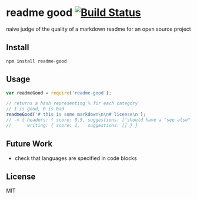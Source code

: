 # readme good [![Build Status](https://travis-ci.org/btford/readme-good.svg?branch=master)](https://travis-ci.org/btford/readme-good)

naive judge of the quality of a markdown readme for an open source project

## Install
```shell
npm install readme-good
```

## Usage

```javascript
var readmeGood = require('readme-good');

// returns a hash representing % fir each category
// 1 is good, 0 is bad
readmeGood('# this is some markdown\n\n# license\n');
// -> { headers: { score: 0.5, suggestions: ['should have a "see also" section'] },
//      writing: { score: 1,   suggestions: [] } }
```

## Future Work

* check that languages are specified in code blocks

## License
MIT
